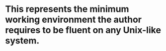 # This represents the minimum working environment the author requires to be fluent on any Unix-like system.
